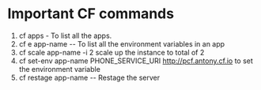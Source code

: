 # Important CF commands 
1. cf apps - To list all the apps.  
2. cf e app-name -- To list all the environment variables in an app
3. cf scale app-name -i 2 scale up the instance to total of 2
4. cf set-env app-name PHONE_SERVICE_URI http://pcf.antony.cf.io to set the environment variable
5. cf restage app-name -- Restage the server
